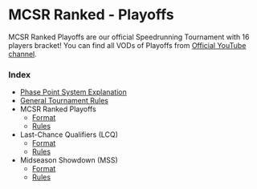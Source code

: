 # MCSR Ranked - Playoffs
MCSR Ranked Playoffs are our official Speedrunning Tournament with 16 players bracket!
You can find all VODs of Playoffs from [Official YouTube channel](https://www.youtube.com/@MCSR_Ranked/playlists).

### Index
- [Phase Point System Explanation](./phase_point)
- [General Tournament Rules](./rules#general-tournament-rules)
- MCSR Ranked Playoffs
    - [Format](./bracket)
    - [Rules](./rules#bracket-rules)
- Last-Chance Qualifiers (LCQ)
    - [Format](./last_chance_qualifiers)
    - [Rules](./rules#qualifiers-showdown-rules)
- Midseason Showdown (MSS)
    - [Format](./midseason_showdown)
    - [Rules](./rules#qualifiers-showdown-rules)